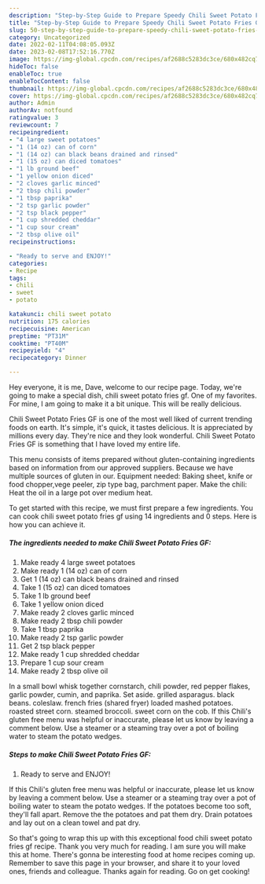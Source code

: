 ```yaml
---
description: "Step-by-Step Guide to Prepare Speedy Chili Sweet Potato Fries GF"
title: "Step-by-Step Guide to Prepare Speedy Chili Sweet Potato Fries GF"
slug: 50-step-by-step-guide-to-prepare-speedy-chili-sweet-potato-fries-gf
category: Uncategorized
date: 2022-02-11T04:08:05.093Z
date: 2023-02-08T17:52:16.770Z
image: https://img-global.cpcdn.com/recipes/af2688c5283dc3ce/680x482cq70/chili-sweet-potato-fries-gf-recipe-main-photo.jpg
hideToc: false
enableToc: true
enableTocContent: false
thumbnail: https://img-global.cpcdn.com/recipes/af2688c5283dc3ce/680x482cq70/chili-sweet-potato-fries-gf-recipe-main-photo.jpg
cover: https://img-global.cpcdn.com/recipes/af2688c5283dc3ce/680x482cq70/chili-sweet-potato-fries-gf-recipe-main-photo.jpg
author: Admin
authorAv: notfound
ratingvalue: 3
reviewcount: 7
recipeingredient:
- "4 large sweet potatoes"
- "1 (14 oz) can of corn"
- "1 (14 oz) can black beans drained and rinsed"
- "1 (15 oz) can diced tomatoes"
- "1 lb ground beef"
- "1 yellow onion diced"
- "2 cloves garlic minced"
- "2 tbsp chili powder"
- "1 tbsp paprika"
- "2 tsp garlic powder"
- "2 tsp black pepper"
- "1 cup shredded cheddar"
- "1 cup sour cream"
- "2 tbsp olive oil"
recipeinstructions:

- "Ready to serve and ENJOY!"
categories:
- Recipe
tags:
- chili
- sweet
- potato

katakunci: chili sweet potato 
nutrition: 175 calories
recipecuisine: American
preptime: "PT31M"
cooktime: "PT40M"
recipeyield: "4"
recipecategory: Dinner

---
```



Hey everyone, it is me, Dave, welcome to our recipe page. Today, we're going to make a special dish, chili sweet potato fries gf. One of my favorites. For mine, I am going to make it a bit unique. This will be really delicious.

Chili Sweet Potato Fries GF is one of the most well liked of current trending foods on earth. It's simple, it's quick, it tastes delicious. It is appreciated by millions every day. They're nice and they look wonderful. Chili Sweet Potato Fries GF is something that I have loved my entire life.

This menu consists of items prepared without gluten-containing ingredients based on information from our approved suppliers. Because we have multiple sources of gluten in our. Equipment needed: Baking sheet, knife or food chopper,vege peeler, zip type bag, parchment paper. Make the chili: Heat the oil in a large pot over medium heat.


To get started with this recipe, we must first prepare a few ingredients. You can cook chili sweet potato fries gf using 14 ingredients and 0 steps. Here is how you can achieve it.

<!--inarticleads1-->

##### The ingredients needed to make Chili Sweet Potato Fries GF:

1. Make ready 4 large sweet potatoes
1. Make ready 1 (14 oz) can of corn
1. Get 1 (14 oz) can black beans drained and rinsed
1. Take 1 (15 oz) can diced tomatoes
1. Take 1 lb ground beef
1. Take 1 yellow onion diced
1. Make ready 2 cloves garlic minced
1. Make ready 2 tbsp chili powder
1. Take 1 tbsp paprika
1. Make ready 2 tsp garlic powder
1. Get 2 tsp black pepper
1. Make ready 1 cup shredded cheddar
1. Prepare 1 cup sour cream
1. Make ready 2 tbsp olive oil


In a small bowl whisk together cornstarch, chili powder, red pepper flakes, garlic powder, cumin, and paprika. Set aside. grilled asparagus. black beans. coleslaw. french fries (shared fryer) loaded mashed potatoes. roasted street corn. steamed broccoli. sweet corn on the cob. If this Chili&#39;s gluten free menu was helpful or inaccurate, please let us know by leaving a comment below. Use a steamer or a steaming tray over a pot of boiling water to steam the potato wedges. 

<!--inarticleads2-->

##### Steps to make Chili Sweet Potato Fries GF:


1. Ready to serve and ENJOY!

If this Chili&#39;s gluten free menu was helpful or inaccurate, please let us know by leaving a comment below. Use a steamer or a steaming tray over a pot of boiling water to steam the potato wedges. If the potatoes become too soft, they&#39;ll fall apart. Remove the the potatoes and pat them dry. Drain potatoes and lay out on a clean towel and pat dry. 

So that's going to wrap this up with this exceptional food chili sweet potato fries gf recipe. Thank you very much for reading. I am sure you will make this at home. There's gonna be interesting food at home recipes coming up. Remember to save this page in your browser, and share it to your loved ones, friends and colleague. Thanks again for reading. Go on get cooking!
